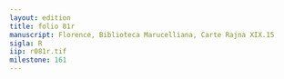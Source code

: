 ```yaml
---
layout: edition
title: folio 81r
manuscript: Florence, Biblioteca Marucelliana, Carte Rajna XIX.15
sigla: R
iip: r081r.tif
milestone: 161
---
```

